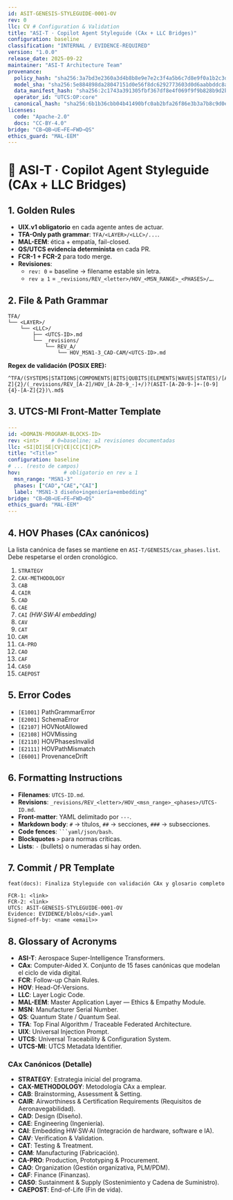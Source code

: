 ```yaml
---
id: ASIT-GENESIS-STYLEGUIDE-0001-OV
rev: 0
llc: CV # Configuration & Validation
title: "ASI-T · Copilot Agent Styleguide (CAx + LLC Bridges)"
configuration: baseline
classification: "INTERNAL / EVIDENCE-REQUIRED"
version: "1.0.0"
release_date: 2025-09-22
maintainer: "ASI-T Architecture Team"
provenance:
  policy_hash: "sha256:3a7bd3e2360a3d4b8b8e9e7e2c3f4a5b6c7d8e9f0a1b2c3d4e5f6a7b8c9d0e1f"
  model_sha: "sha256:5e884898da28047151d0e56f8dc6292773603d0d6aabbddc8a3f6a7b8c9d0e1f"
  data_manifest_hash: "sha256:2c1743a391305fbf367df8e4f069f9f9b828b9d2b1e6a7b8c9d0e1f2a3b4c5d6"
  operator_id: "UTCS:OP:core"
  canonical_hash: "sha256:6b1b36cbb04b41490bfc0ab2bfa26f86e3b3a7b8c9d0e1f2a3b4c5d6e7f8g9h0"
licenses:
  code: "Apache-2.0"
  docs: "CC-BY-4.0"
bridge: "CB→QB→UE→FE→FWD→QS"
ethics_guard: "MAL-EEM"
---
```


# 📑 ASI-T · Copilot Agent Styleguide (CAx + LLC Bridges)

## 1. Golden Rules
- **UIX.v1 obligatorio** en cada agente antes de actuar.  
- **TFA-Only path grammar**: `TFA/<LAYER>/<LLC>/...`.  
- **MAL-EEM**: ética + empatía, fail-closed.  
- **QS/UTCS evidencia determinista** en cada PR.  
- **FCR-1 + FCR-2** para todo merge.  
- **Revisiones**:
  - `rev: 0` = baseline → filename estable sin letra.  
  - `rev ≥ 1` = `_revisions/REV_<letter>/HOV_<MSN_RANGE>_<PHASES>/…`.  

## 2. File & Path Grammar
```text
TFA/
└── <LAYER>/
    └── <LLC>/
        ├── <UTCS-ID>.md
        └── _revisions/
            └── REV_A/
                └── HOV_MSN1-3_CAD-CAM/<UTCS-ID>.md
```
**Regex de validación (POSIX ERE):**
```regex
^TFA/(SYSTEMS|STATIONS|COMPONENTS|BITS|QUBITS|ELEMENTS|WAVES|STATES)/[A-Z]{2}/(_revisions/REV_[A-Z]/HOV_[A-Z0-9_-]+/)?(ASIT-[A-Z0-9-]+-[0-9]{4}-[A-Z]{2})\.md$
```

## 3. UTCS-MI Front-Matter Template
```yaml
---
id: <DOMAIN-PROGRAM-BLOCKS-ID>
rev: <int>    # 0=baseline; ≥1 revisiones documentadas
llc: <SI|DI|SE|CV|CE|CC|CI|CP>
title: "<Title>"
configuration: baseline
# ... (resto de campos)
hov:              # obligatorio en rev ≥ 1
  msn_range: "MSN1-3"
  phases: ["CAD","CAE","CAI"]
  label: "MSN1-3 diseño+ingeniería+embedding"
bridge: "CB→QB→UE→FE→FWD→QS"
ethics_guard: "MAL-EEM"
---
```

## 4. HOV Phases (CAx canónicos)
La lista canónica de fases se mantiene en `ASI-T/GENESIS/cax_phases.list`. Debe respetarse el orden cronológico.
1. `STRATEGY`
2. `CAX-METHODOLOGY`
3. `CAB`
4. `CAIR`
5. `CAD`
6. `CAE`
7. `CAI` *(HW·SW·AI embedding)*
8. `CAV`
9. `CAT`
10. `CAM`
11. `CA-PRO`
12. `CAO`
13. `CAF`
14. `CAS0`
15. `CAEPOST`

## 5. Error Codes
- `[E1001]` PathGrammarError
- `[E2001]` SchemaError
- `[E2107]` HOVNotAllowed
- `[E2108]` HOVMissing
- `[E2110]` HOVPhasesInvalid
- `[E2111]` HOVPathMismatch
- `[E6001]` ProvenanceDrift

## 6. Formatting Instructions
- **Filenames**: `UTCS-ID.md`.
- **Revisions**: `_revisions/REV_<letter>/HOV_<msn_range>_<phases>/UTCS-ID.md`.
- **Front-matter**: YAML delimitado por `---`.
- **Markdown body**: `#` → títulos, `##` → secciones, `###` → subsecciones.
- **Code fences**: ` ```yaml/json/bash `.
- **Blockquotes** `>` para normas críticas.
- **Lists**: `-` (bullets) o numeradas si hay orden.

## 7. Commit / PR Template
```text
feat(docs): Finaliza Styleguide con validación CAx y glosario completo

FCR-1: <link>
FCR-2: <link>
UTCS: ASIT-GENESIS-STYLEGUIDE-0001-OV
Evidence: EVIDENCE/blobs/<id>.yaml
Signed-off-by: <name <email>>
```

## 8. Glossary of Acronyms
- **ASI-T**: Aerospace Super-Intelligence Transformers.
- **CAx**: Computer-Aided X. Conjunto de 15 fases canónicas que modelan el ciclo de vida digital.
- **FCR**: Follow-up Chain Rules.
- **HOV**: Head-Of-Versions.
- **LLC**: Layer Logic Code.
- **MAL-EEM**: Master Application Layer — Ethics & Empathy Module.
- **MSN**: Manufacturer Serial Number.
- **QS**: Quantum State / Quantum Seal.
- **TFA**: Top Final Algorithm / Traceable Federated Architecture.
- **UIX**: Universal Injection Prompt.
- **UTCS**: Universal Traceability & Configuration System.
- **UTCS-MI**: UTCS Metadata Identifier.

### CAx Canónicos (Detalle)
- **STRATEGY**: Estrategia inicial del programa.
- **CAX-METHODOLOGY**: Metodología CAx a emplear.
- **CAB**: Brainstorming, Assessment & Setting.
- **CAIR**: Airworthiness & Certification Requirements (Requisitos de Aeronavegabilidad).
- **CAD**: Design (Diseño).
- **CAE**: Engineering (Ingeniería).
- **CAI**: Embedding HW·SW·AI (Integración de hardware, software e IA).
- **CAV**: Verification & Validation.
- **CAT**: Testing & Treatment.
- **CAM**: Manufacturing (Fabricación).
- **CA-PRO**: Production, Prototyping & Procurement.
- **CAO**: Organization (Gestión organizativa, PLM/PDM).
- **CAF**: Finance (Finanzas).
- **CAS0**: Sustainment & Supply (Sostenimiento y Cadena de Suministro).
- **CAEPOST**: End-of-Life (Fin de vida).